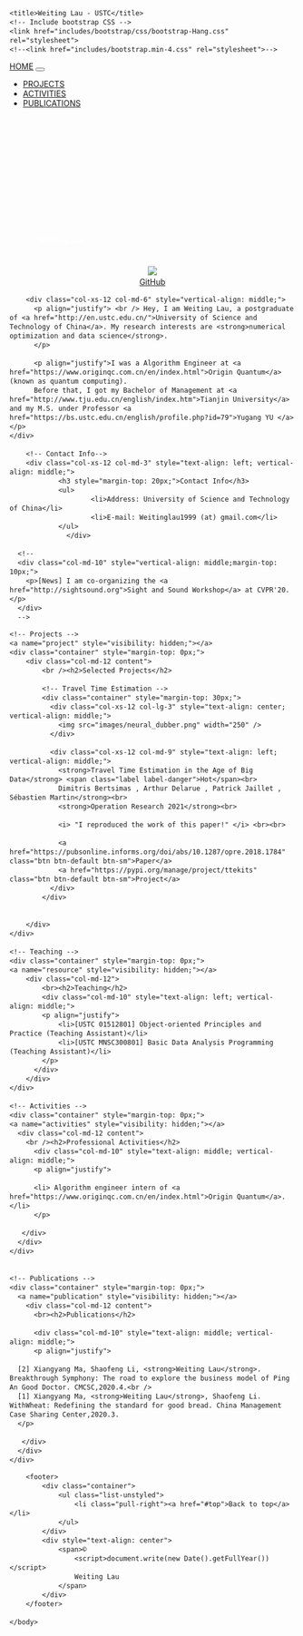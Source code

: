 <!DOCTYPE html>
<html lang="en">
<head>
    <meta charset="utf-8">
    <!-- Set the viewport so this responsive site displays correctly on mobile devices -->
    <meta name="viewport" content="width=device-width, initial-scale=1">
    <meta name="description" content="">
    <meta name="author" content="Weiting Lau, weitinglau1999 (at) gmail.com">

    <title>Weiting Lau - USTC</title>
    <!-- Include bootstrap CSS -->
    <link href="includes/bootstrap/css/bootstrap-Hang.css" rel="stylesheet">
    <!--<link href="includes/bootstrap.min-4.css" rel="stylesheet">-->
</head>

<body>

<!-- Include jQuery and bootstrap JS plugins -->
<script src="includes/jquery/jquery-2.1.3.min.js"></script>
<script src="includes/bootstrap/js/bootstrap.min.js"></script>
<script>
  (function(i,s,o,g,r,a,m){i['GoogleAnalyticsObject']=r;i[r]=i[r]||function(){
  (i[r].q=i[r].q||[]).push(arguments)},i[r].l=1*new Date();a=s.createElement(o),
  m=s.getElementsByTagName(o)[0];a.async=1;a.src=g;m.parentNode.insertBefore(a,m)
  })(window,document,'script','//www.google-analytics.com/analytics.js','ga');

  ga('create', 'UA-60734989-1', 'auto');
  ga('send', 'pageview');
</script>

<!-- Site header and navigation -->
<div class="navbar navbar-default navbar-fixed-top">
    <div class="container">
        <a href="index.html" class="navbar-brand pull-left">HOME</a>
        <button class="navbar-toggle" data-toggle="collapse" data-target=".navbar-collapse">
            <span class="glyphicon glyphicon-align-justify"></span>
        </button>
        <nav class="navbar-collapse collapse" role="navigation">
            <ul class="navbar-nav nav">
            	<li><a href="#project" class="scroll">PROJECTS</a></li>
              <li><a href="#activities">ACTIVITIES</a></li>
            	<li><a href="#publication">PUBLICATIONS</a></li>
            </ul>
        </nav>
    </div>
</div>

 <div class="jumbotron">
 	<div class="col-xs-12 col-md-12" style="margin-top: 225px; margin-left: 10%;">
 	<p><strong><font color="white">Weiting Lau</font></strong></p>
	 </div>
 </div>
	
<!-- Site banner -->
 <div class="container" style="margin-top: 20px;">
        <div class="col-xs-7 col-md-3" style="text-align: center; vertical-align: middle;">
          <br>
          <img src="images/profile3.jpg" class="img-circle" style="max-height: 80%; max-width: 80%;" />
          <br>
          <a href="https://github.com/Elon-Lau">GitHub</a>
        </div>

        <div class="col-xs-12 col-md-6" style="vertical-align: middle;"> 
          <p align="justify"> <br /> Hey, I am Weiting Lau, a postgraduate of <a href="http://en.ustc.edu.cn/">University of Science and Technology of China</a>. My research interests are <strong>numerical optimization and data science</strong>.
          </p>
          
          <p align="justify">I was a Algorithm Engineer at <a href="https://www.originqc.com.cn/en/index.html">Origin Quantum</a> (known as quantum computing).
          Before that, I got my Bachelor of Management at <a href="http://www.tju.edu.cn/english/index.htm">Tianjin University</a> and my M.S. under Professor <a href="https://bs.ustc.edu.cn/english/profile.php?id=79">Yugang YU </a></p>
	</div>
	 
        <!-- Contact Info-->
        <div class="col-xs-12 col-md-3" style="text-align: left; vertical-align: middle;">
                <h3 style="margin-top: 20px;">Contact Info</h3>
                <ul>
                        <li>Address: University of Science and Technology of China</li>
                        <li>E-mail: Weitinglau1999 (at) gmail.com</li>
                </ul>
                  </div>

      <!-- 
      <div class="col-md-10" style="vertical-align: middle;margin-top: 10px;">
        <p>[News] I am co-organizing the <a href="http://sightsound.org">Sight and Sound Workshop</a> at CVPR'20.</p>
      </div>
      -->
</div>

<!-- Middle content section -->
<div class="middle">   

	<!-- Projects -->
	<a name="project" style="visibility: hidden;"></a>
	<div class="container" style="margin-top: 0px;">
        <div class="col-md-12 content">
            <br /><h2>Selected Projects</h2>

            <!-- Travel Time Estimation -->
            <div class="container" style="margin-top: 30px;">
              <div class="col-xs-12 col-lg-3" style="text-align: center; vertical-align: middle;">
                <img src="images/neural_dubber.png" width="250" />
              </div>

              <div class="col-xs-12 col-md-9" style="text-align: left; vertical-align: middle;">
                <strong>Travel Time Estimation in the Age of Big Data</strong> <span class="label label-danger">Hot</span><br> 
                Dimitris Bertsimas , Arthur Delarue , Patrick Jaillet , Sébastien Martin</strong><br>
                <strong>Operation Research 2021</strong><br>

                <i> "I reproduced the work of this paper!" </i> <br><br>

                <a href="https://pubsonline.informs.org/doi/abs/10.1287/opre.2018.1784" class="btn btn-default btn-sm">Paper</a>
                <a href="https://pypi.org/manage/project/ttekits" class="btn btn-default btn-sm">Project</a>
              </div>
            </div>


        </div>
    </div>

    <!-- Teaching -->
    <div class="container" style="margin-top: 0px;">
    <a name="resource" style="visibility: hidden;"></a>
        <div class="col-md-12">
            <br><h2>Teaching</h2>
            <div class="col-md-10" style="text-align: left; vertical-align: middle;">
            <p align="justify"> 
                <li>[USTC 01512801] Object-oriented Principles and Practice (Teaching Assistant)</li>
                <li>[USTC MNSC300801] Basic Data Analysis Programming (Teaching Assistant)</li>
            </p>
          </div>
        </div>
    </div>

    <!-- Activities -->
    <div class="container" style="margin-top: 0px;">
    <a name="activities" style="visibility: hidden;"></a>
      <div class="col-md-12 content">
        <br /><h2>Professional Activities</h2>
          <div class="col-md-10" style="text-align: middle; vertical-align: middle;">
          <p align="justify"> 

          <li> Algorithm engineer intern of <a href="https://www.originqc.com.cn/en/index.html">Origin Quantum</a>.</li>
          </p>

       </div>
      </div>
    </div>


    <!-- Publications -->
    <div class="container" style="margin-top: 0px;">
      <a name="publication" style="visibility: hidden;"></a>
        <div class="col-md-12 content">
          <br><h2>Publications</h2>

          <div class="col-md-10" style="text-align: middle; vertical-align: middle;">
          <p align="justify"> 

      [2] Xiangyang Ma, Shaofeng Li, <strong>Weiting Lau</strong>. Breakthrough Symphony: The road to explore the business model of Ping An Good Doctor. CMCSC,2020.4.<br />
      [1] Xiangyang Ma, <strong>Weiting Lau</strong>, Shaofeng Li. WithWheat: Redefining the standard for good bread. China Management Case Sharing Center,2020.3.  
      </p>

       </div>
      </div>
    </div>


</div>

        <footer>
            <div class="container">
                <ul class="list-unstyled">
                    <li class="pull-right"><a href="#top">Back to top</a></li>
                </ul>
            </div>
            <div style="text-align: center">
                <span>©
                    <script>document.write(new Date().getFullYear())</script>
                    Weiting Lau 
                </span>
            </div>
        </footer>

	</body>
</html>